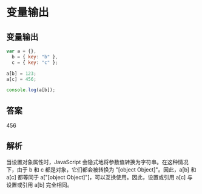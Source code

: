 # 变量输出

## 变量输出

```js
var a = {},
  b = { key: "b" },
  c = { key: "c" };

a[b] = 123;
a[c] = 456;

console.log(a[b]);
```

## 答案

456

## 解析

当设置对象属性时，JavaScript 会隐式地将参数值转换为字符串。在这种情况下，由于 b 和 c 都是对象，它们都会被转换为 "[object Object]"。因此，a[b] 和 a[c] 都等同于 a["[object Object]"]，可以互换使用。因此，设置或引用 a[c] 与设置或引用 a[b] 完全相同。
